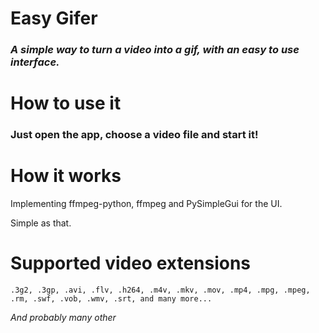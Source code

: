 # Easy Gifer
### *A simple way to turn a video into a gif, with an easy to use interface.*


# How to use it
### Just open the app, choose a video file and start it!




# How it works
Implementing ffmpeg-python, ffmpeg and PySimpleGui for the UI. 

Simple as that.

# Supported video extensions

    .3g2, .3gp, .avi, .flv, .h264, .m4v, .mkv, .mov, .mp4, .mpg, .mpeg, .rm, .swf, .vob, .wmv, .srt, and many more...

*And probably many other*
